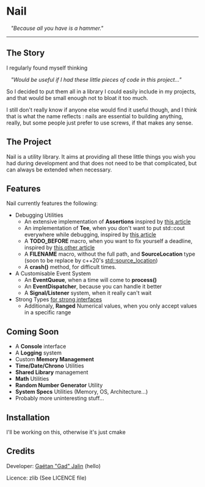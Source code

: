 # Nail

&nbsp;&nbsp; *"Because all you have is a hammer."*

---

## The Story

I regularly found myself thinking

&nbsp;&nbsp; *"Would be useful if I had these little pieces of code in this
project..."*

So I decided to put them all in a library I could easily include in my
projects, and that would be small enough not to bloat it too much.

I still don't really know if anyone else would find it useful though, and I
think that is what the name reflects : nails are essential to building
anything, really, but some people just prefer to use screws, if that makes any
sense.

## The Project

Nail is a utility library. It aims at providing all these little things you
wish you had during development and that does not need to be that complicated, but can always be extended when necessary.

## Features

Nail currently features the following:

 - Debugging Utilities
	- An extensive implementation of **Assertions** inspired by [this article](https://www.foonathan.net/2016/09/assertions/)
	- An implementation of **Tee**, when you don't want to put std::cout everywhere while debugging, inspired by [this article](https://www.fluentcpp.com/2017/09/29/tee-getting-precious-debug-info-easily/)
	- A **TODO_BEFORE** macro, when you want to fix yourself a deadline, inspired by [this other article](https://www.fluentcpp.com/2019/01/01/todo_before-clean-codebase-2019/)
	- A **__FILENAME__** macro, without the full path, and **SourceLocation** type (soon to be replace by c++20's [std::source_location](https://en.cppreference.com/w/cpp/utility/source_location))
	- A **crash()** method, for difficult times.
 - A Customisable Event System
	- An **EventQueue**, when a time will come to **process()**
	- An **EventDispatcher**, because you can handle it better
	- A **Signal/Listener** system, when it really can't wait
- Strong Types [for strong interfaces](https://www.fluentcpp.com/2016/12/08/strong-types-for-strong-interfaces/)
    - Additionaly, **Ranged** Numerical values, when you only accept values in a
    specific range

## Coming Soon

 - A **Console** interface
 - A **Logging** system
 - Custom **Memory Management**
 - **Time/Date/Chrono** Utilities
 - **Shared Library** management
 - **Math** Utilities
 - **Random Number Generator** Utility
 - **System Specs** Utilities (Memory, OS, Architecture...)
 - Probably more uninteresting stuff...

## Installation

I'll be working on this, otherwise it's just cmake

## Credits

Developer: [Gaétan "Gad" Jalin](https://github.com/AarnoldGad/) (hello)

Licence: zlib (See LICENCE file)


